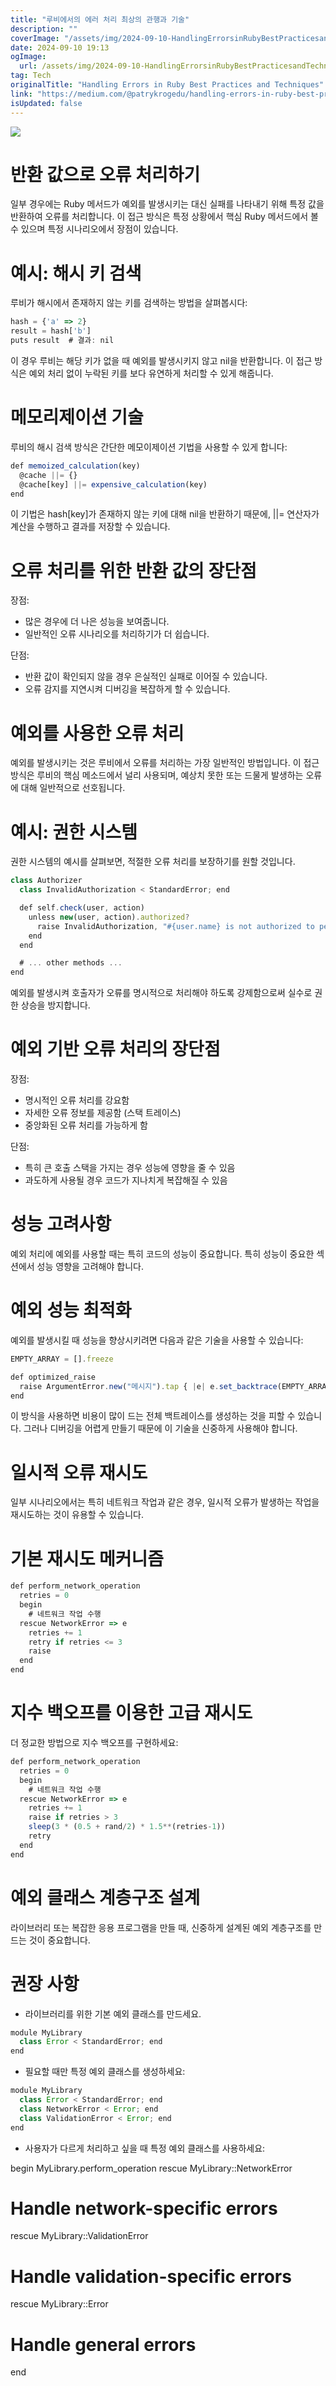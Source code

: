 ```yaml
---
title: "루비에서의 에러 처리 최상의 관행과 기술"
description: ""
coverImage: "/assets/img/2024-09-10-HandlingErrorsinRubyBestPracticesandTechniques_0.png"
date: 2024-09-10 19:13
ogImage: 
  url: /assets/img/2024-09-10-HandlingErrorsinRubyBestPracticesandTechniques_0.png
tag: Tech
originalTitle: "Handling Errors in Ruby Best Practices and Techniques"
link: "https://medium.com/@patrykrogedu/handling-errors-in-ruby-best-practices-and-techniques-86a04a071bde"
isUpdated: false
---
```



<img src="/assets/img/2024-09-10-HandlingErrorsinRubyBestPracticesandTechniques_0.png" />

# 반환 값으로 오류 처리하기

일부 경우에는 Ruby 메서드가 예외를 발생시키는 대신 실패를 나타내기 위해 특정 값을 반환하여 오류를 처리합니다. 이 접근 방식은 특정 상황에서 핵심 Ruby 메서드에서 볼 수 있으며 특정 시나리오에서 장점이 있습니다.

# 예시: 해시 키 검색

<div class="content-ad"></div>

루비가 해시에서 존재하지 않는 키를 검색하는 방법을 살펴봅시다:

```js
hash = {'a' => 2}
result = hash['b']
puts result  # 결과: nil
```

이 경우 루비는 해당 키가 없을 때 예외를 발생시키지 않고 nil을 반환합니다. 이 접근 방식은 예외 처리 없이 누락된 키를 보다 유연하게 처리할 수 있게 해줍니다.

# 메모리제이션 기술

<div class="content-ad"></div>

루비의 해시 검색 방식은 간단한 메모이제이션 기법을 사용할 수 있게 합니다:

```js
def memoized_calculation(key)
  @cache ||= {}
  @cache[key] ||= expensive_calculation(key)
end
```

이 기법은 hash[key]가 존재하지 않는 키에 대해 nil을 반환하기 때문에, ||= 연산자가 계산을 수행하고 결과를 저장할 수 있습니다.

# 오류 처리를 위한 반환 값의 장단점

<div class="content-ad"></div>

장점:

- 많은 경우에 더 나은 성능을 보여줍니다.
- 일반적인 오류 시나리오를 처리하기가 더 쉽습니다.

단점:

- 반환 값이 확인되지 않을 경우 은실적인 실패로 이어질 수 있습니다.
- 오류 감지를 지연시켜 디버깅을 복잡하게 할 수 있습니다.

<div class="content-ad"></div>

# 예외를 사용한 오류 처리

예외를 발생시키는 것은 루비에서 오류를 처리하는 가장 일반적인 방법입니다. 이 접근 방식은 루비의 핵심 메소드에서 널리 사용되며, 예상치 못한 또는 드물게 발생하는 오류에 대해 일반적으로 선호됩니다.

# 예시: 권한 시스템

권한 시스템의 예시를 살펴보면, 적절한 오류 처리를 보장하기를 원할 것입니다.

<div class="content-ad"></div>

```js
class Authorizer
  class InvalidAuthorization < StandardError; end

  def self.check(user, action)
    unless new(user, action).authorized?
      raise InvalidAuthorization, "#{user.name} is not authorized to perform #{action}"
    end
  end

  # ... other methods ...
end
```

예외를 발생시켜 호출자가 오류를 명시적으로 처리해야 하도록 강제함으로써 실수로 권한 상승을 방지합니다.

# 예외 기반 오류 처리의 장단점

장점:

<div class="content-ad"></div>

- 명시적인 오류 처리를 강요함
- 자세한 오류 정보를 제공함 (스택 트레이스)
- 중앙화된 오류 처리를 가능하게 함

단점:
- 특히 큰 호출 스택을 가지는 경우 성능에 영향을 줄 수 있음
- 과도하게 사용될 경우 코드가 지나치게 복잡해질 수 있음

# 성능 고려사항

<div class="content-ad"></div>

예외 처리에 예외를 사용할 때는 특히 코드의 성능이 중요합니다. 특히 성능이 중요한 섹션에서 성능 영향을 고려해야 합니다.

# 예외 성능 최적화

예외를 발생시킬 때 성능을 향상시키려면 다음과 같은 기술을 사용할 수 있습니다:

```js
EMPTY_ARRAY = [].freeze

def optimized_raise
  raise ArgumentError.new("메시지").tap { |e| e.set_backtrace(EMPTY_ARRAY) }
end
```

<div class="content-ad"></div>

이 방식을 사용하면 비용이 많이 드는 전체 백트레이스를 생성하는 것을 피할 수 있습니다. 그러나 디버깅을 어렵게 만들기 때문에 이 기술을 신중하게 사용해야 합니다.

# 일시적 오류 재시도

일부 시나리오에서는 특히 네트워크 작업과 같은 경우, 일시적 오류가 발생하는 작업을 재시도하는 것이 유용할 수 있습니다.

# 기본 재시도 메커니즘

<div class="content-ad"></div>

```js
def perform_network_operation
  retries = 0
  begin
    # 네트워크 작업 수행
  rescue NetworkError => e
    retries += 1
    retry if retries <= 3
    raise
  end
end
```

# 지수 백오프를 이용한 고급 재시도

더 정교한 방법으로 지수 백오프를 구현하세요:

```js
def perform_network_operation
  retries = 0
  begin
    # 네트워크 작업 수행
  rescue NetworkError => e
    retries += 1
    raise if retries > 3
    sleep(3 * (0.5 + rand/2) * 1.5**(retries-1))
    retry
  end
end
```

<div class="content-ad"></div>

# 예외 클래스 계층구조 설계

라이브러리 또는 복잡한 응용 프로그램을 만들 때, 신중하게 설계된 예외 계층구조를 만드는 것이 중요합니다.

# 권장 사항

- 라이브러리를 위한 기본 예외 클래스를 만드세요.

<div class="content-ad"></div>

```js
module MyLibrary
  class Error < StandardError; end
end
```

- 필요할 때만 특정 예외 클래스를 생성하세요:

```js
module MyLibrary
  class Error < StandardError; end
  class NetworkError < Error; end
  class ValidationError < Error; end
end
```

- 사용자가 다르게 처리하고 싶을 때 특정 예외 클래스를 사용하세요:

<div class="content-ad"></div>


begin
  MyLibrary.perform_operation
rescue MyLibrary::NetworkError
  # Handle network-specific errors
rescue MyLibrary::ValidationError
  # Handle validation-specific errors
rescue MyLibrary::Error
  # Handle general errors
end
